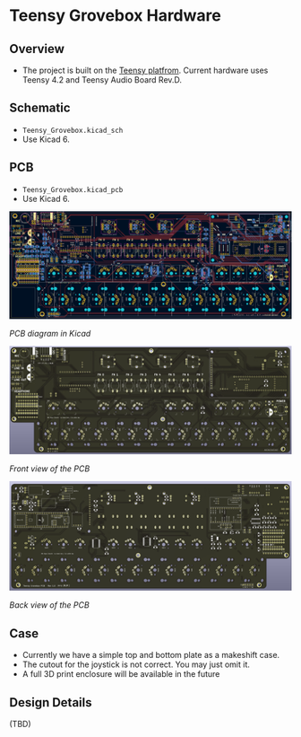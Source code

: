# Teensy Grovebox Hardware
## Overview
- The project is built on the [Teensy platfrom](https://www.pjrc.com/teensy/). Current hardware uses Teensy 4.2 and Teensy Audio Board Rev.D.
## Schematic
- `Teensy_Grovebox.kicad_sch`
- Use Kicad 6.

## PCB
- `Teensy_Grovebox.kicad_pcb`
- Use Kicad 6.

<img src=../images/pcb_main_diagram.png>

*PCB diagram in Kicad*

<img src=../images/pcb_main_front.png>

*Front view of the PCB*

<img src=../images/pcb_main_back.png>

*Back view of the PCB*

## Case
- Currently we have a simple top and bottom plate as a makeshift case.
- The cutout for the joystick is not correct. You may just omit it.
- A full 3D print enclosure will be available in the future

## Design Details
(TBD)